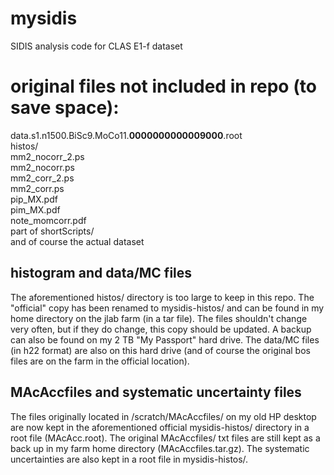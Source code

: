 # mysidis
SIDIS analysis code for CLAS E1-f dataset

# original files not included in repo (to save space):
data.s1.n1500.BiSc9.MoCo11.__0000000000009000__.root <br />
histos\/ <br />
mm2_nocorr_2.ps <br />
mm2_nocorr.ps <br />
mm2_corr_2.ps <br />
mm2_corr.ps <br />
pip_MX.pdf <br />
pim_MX.pdf <br />
note_momcorr.pdf <br />
part of shortScripts\/ <br />
and of course the actual dataset <br />

## histogram and data/MC files
The aforementioned histos/ directory is too large to keep in this repo. The "official" copy has been renamed to mysidis-histos/ and can be found in my home directory on the jlab farm (in a tar file). The files shouldn't change very often, but if they do change, this copy should be updated. A backup can also be found on my 2 TB "My Passport" hard drive. The data/MC files (in h22 format) are also on this hard drive (and of course the original bos files are on the farm in the official location).

 ## MAcAccfiles and systematic uncertainty files
 The files originally located in /scratch/MAcAccfiles/ on my old HP desktop are now kept in the aforementioned official mysidis-histos/ directory in a root file (MAcAcc.root).
The original MAcAccfiles/ txt files are still kept as a back up in my farm home directory (MAcAccfiles.tar.gz).
The systematic uncertainties are also kept in a root file in mysidis-histos/.
